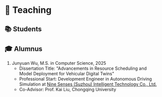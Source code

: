 # 🏫 Teaching 

## 📚 Students


## 🎓 Alumnus

1. Junyuan Wu, M.S. in Computer Science, 2025
	- Dissertation Title: "Advancements in Resource Scheduling and Model Deployment for Vehicular Digital Twins"
	- Professional Start: Development Engineer in Autonomous Driving Simulation at [Nine Senses (Suzhou) Intelligent Technology Co., Ltd.](https://zelostech.ai/)
	- Co-Advisor: Prof. Kai Liu, Chongqing University
